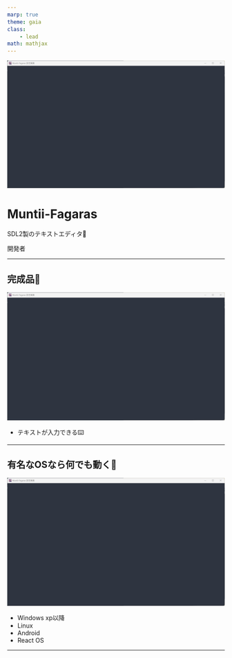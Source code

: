 ```yaml
---
marp: true
theme: gaia
class:
    - lead
math: mathjax
---
```

<!--
_backgroundColor: gray
_color: gray
-->

![bg](assets/background.png)

# Muntii-Fagaras

SDL2製のテキストエディタ:rocket:

開発者

---

## 完成品:tada:

![bg left height:10cm](assets/background.png)

- テキストが入力できる:keyboard:

---

## 有名なOSなら何でも動く:runner:

![bg left height:10cm](assets/background.png)

- Windows xp以降
- Linux 
- Android
- React OS
  
---
